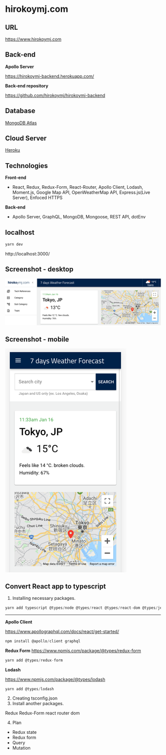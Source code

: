<h1>hirokoymj.com</h1>

## URL

https://www.hirokoymj.com

## Back-end

**Apollo Server**

https://hirokoymj-backend.herokuapp.com/

**Back-end repository**

https://github.com/hirokoymj/hirokoymj-backend

## Database

[MongoDB Atlas](https://www.mongodb.com/cloud/atlas)

## Cloud Server

[Heroku](https://dashboard.heroku.com/apps)

## Technologies

**Front-end**

- React, Redux, Redux-Form, React-Router, Apollo Client, Lodash, Moment.js, Google Map API, OpenWeatherMap API, Express.js(Live Server), Enfoced HTTPS

**Back-end**

- Apollo Server, GraphQL, MongoDB, Mongoose, REST API, dotEnv

## localhost

```js
yarn dev
```

http://localhost:3000/

## Screenshot - desktop

![](src/Assets/hirokoymj-com-desktop.png)

## Screenshot - mobile

![](src/Assets/hirokoymj-com-mobile.png)

## Convert React app to typescript

1. Installing necessary packages.

```js
yarn add typescript @types/node @types/react @types/react-dom @types/jest
```

<hr />

**Apollo Client**

https://www.apollographql.com/docs/react/get-started/

```js
npm install @apollo/client graphql
```

**Redux Form**
https://www.npmjs.com/package/@types/redux-form

```js
yarn add @types/redux-form
```

**Lodash**

https://www.npmjs.com/package/@types/lodash

```js
yarn add @types/lodash
```

2. Creating tsconfig.json
3. Install another packages.

Redux
Redux-Form
react router dom

4. Plan

- Redux state
- Redux form
- Query
- Mutation
